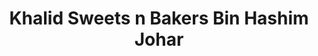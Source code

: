 ---
title: "Khalid Sweets n Bakers Bin Hashim Johar"
url: /karachi/khalid-sweets-n-bakers-bin-hashim-johar/
shop: bakery
---